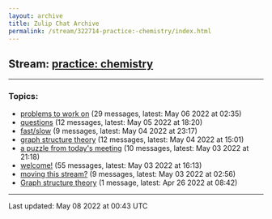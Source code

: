 ```yaml
---
layout: archive
title: Zulip Chat Archive
permalink: /stream/322714-practice:-chemistry/index.html
---
```


## Stream: [practice: chemistry](https://mattecapu.github.io/ct-zulip-archive/stream/322714-practice:-chemistry/index.html)
---

### Topics:

* [problems to work on](topic/topic_problems.20to.20work.20on.html) (29 messages, latest: May 06 2022 at 02:35)
* [questions](topic/topic_questions.html) (12 messages, latest: May 05 2022 at 18:20)
* [fast/slow](topic/topic_fast.2Fslow.html) (9 messages, latest: May 04 2022 at 23:17)
* [graph structure theory](topic/topic_graph.20structure.20theory.html) (12 messages, latest: May 04 2022 at 15:01)
* [a puzzle from today's meeting](topic/topic_a.20puzzle.20from.20today's.20meeting.html) (10 messages, latest: May 03 2022 at 21:18)
* [welcome!](topic/topic_welcome!.html) (55 messages, latest: May 03 2022 at 16:13)
* [moving this stream?](topic/topic_moving.20this.20stream.3F.html) (9 messages, latest: May 03 2022 at 02:56)
* [Graph structure theory](topic/topic_Graph.20structure.20theory.html) (1 message, latest: Apr 26 2022 at 08:42)

<hr><p>Last updated: May 08 2022 at 00:43 UTC</p>
